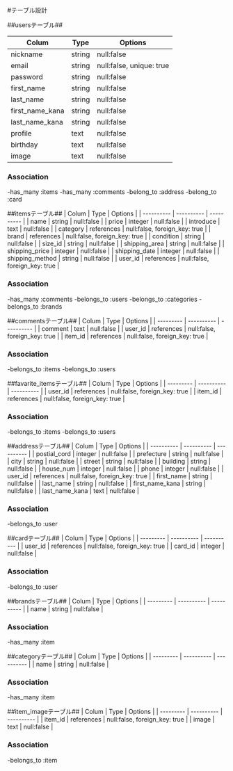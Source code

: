 #テーブル設計

##usersテーブル##

| Colum                   | Type   | Options    |
| -----------------       | ------ | ---------- |
| nickname                | string | null:false |
| email                   | string | null:false, unique: true | 
| password                | string | null:false |
| first_name              | string | null:false |
| last_name               | string | null:false |
| first_name_kana         | string | null:false |
| last_name_kana          | string | null:false |
| profile                 | text   | null:false |
| birthday                | text   | null:false |
| image                   | text   | null:false |

### Association
-has_many :items
-has_many :comments
-belong_to :address
-belong_to :card

##itemsテーブル##
| Colum               | Type            | Options    |
| ----------          | ----------      | ---------- | 
| name                | string          | null:false |
| price               | integer         | null:false | 
| introduce           | text            | null:false |
| category            | references      | null:false, foreign_key: true |
| brand               | references      | null:false, foreign_key: true |
| condition           | string          | null:false | 
| size_id             | string          | null:false |
| shipping_area       | string          | null:false | 
| shipping_price      | integer         | null:false |
| shipping_date       | integer         | null:false |
| shipping_method     | string          | null:false |
| user_id             | references      | null:false, foreign_key: true |

### Association
-has_many :comments
-belongs_to :users
-belongs_to :categories
-belongs_to :brands



##commentsテーブル##
| Colum     | Type       | Options    |
| --------- | ---------- | ---------- |
| comment   | text       | null:false | 
| user_id   | references | null:false, foreign_key: true | 
| item_id   | references | null:false, foreign_key: true | 

### Association
-belongs_to :items
-belongs_to :users

##favarite_itemsテーブル##
| Colum     | Type       | Options    |
| --------- | ---------- | ---------- |
| user_id   | references | null:false, foreign_key: true | 
| item_id   | references | null:false, foreign_key: true | 

### Association
-belongs_to :items
-belongs_to :users
  


##addressテーブル##
| Colum            | Type            | Options    |
| ----------       | ----------      | ---------- | 
| postial_cord     | integer         | null:false |
| prefecture       | string          | null:false | 
| city             | string          | null:false |
| street           | string          | null:false |
| building         | string          | null:false |
| house_num        | integer         | null:false | 
| phone            | integer         | null:false |
| user_id          | references      | null:false, foreign_key: true |
| first_name       | string          | null:false |
| last_name        | string          | null:false |
| first_name_kana  | string          | null:false |
| last_name_kana   | text            | null:false |

### Association
-belongs_to :user

##cardテーブル##
| Colum     | Type       | Options    |
| --------- | ---------- | ---------- |
| user_id   | references | null:false, foreign_key: true | 
| card_id   | integer    | null:false | 

### Association
-belongs_to :user

##brandsテーブル##
| Colum     | Type       | Options    |
| --------- | ---------- | ---------- |
| name      | string     | null:false | 

### Association
-has_many :item

##categoryテーブル##
| Colum      | Type       | Options    |
| ---------  | ---------- | ---------- |
| name       | string     | null:false |  

### Association
-has_many :item

##item_imageテーブル##
| Colum      | Type       | Options    |
| ---------  | ---------- | ---------- |
| item_id    | references | null:false, foreign_key: true | 
| image      | text      | null:false  | 

### Association
-belongs_to :item
